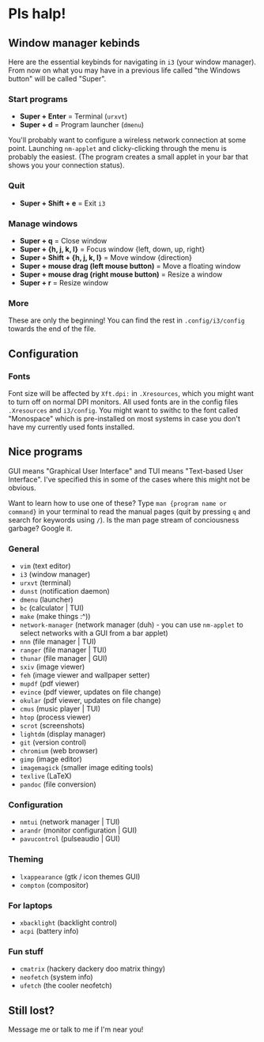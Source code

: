 # Pls halp!

## Window manager kebinds

Here are the essential keybinds for navigating in `i3` (your window
manager). From now on what you may have in a previous life called "the
Windows button" will be called "Super".

### Start programs

- **Super + Enter** = Terminal (`urxvt`)
- **Super + d** = Program launcher (`dmenu`)

You'll probably want to configure a wireless network connection at some
point. Launching `nm-applet` and clicky-clicking through the menu is
probably the easiest. (The program creates a small applet in your bar
that shows you your connection status).

### Quit

- **Super + Shift + e** = Exit `i3`

### Manage windows

- **Super + q** = Close window
- **Super + {h, j, k, l}** = Focus window {left, down, up, right}
- **Super + Shift + {h, j, k, l}** = Move window {direction}
- **Super + mouse drag (left mouse button)** = Move a floating window
- **Super + mouse drag (right mouse button)** = Resize a window
- **Super + r** = Resize window

### More

These are only the beginning! You can find the rest in
`.config/i3/config` towards the end of the file.

## Configuration

### Fonts

Font size will be affected by `Xft.dpi:` in `.Xresources`, which you
might want to turn off on normal DPI monitors. All used fonts are in the
config files `.Xresources` and `i3/config`. You might want to swithc to
the font called "Monospace" which is pre-installed on most systems in
case you don't have my currently used fonts installed.

## Nice programs

GUI means "Graphical User Interface" and TUI means "Text-based User
Interface". I've specified this in some of the cases where this might
not be obvious.

Want to learn how to use one of these? Type
`man {program name or command}` in your terminal to read the manual
pages (quit by pressing `q` and search for keywords using `/`). Is the
man page stream of conciousness garbage? Google it.

### General

- `vim` (text editor)
- `i3` (window manager)
- `urxvt` (terminal)
- `dunst` (notification daemon)
- `dmenu` (launcher)
- `bc` (calculator | TUI)
- `make` (make things :\^))
- `network-manager` (network manager (duh) - you can use `nm-applet` to select networks with a GUI from a bar applet)
- `nnn` (file manager | TUI)
- `ranger` (file manager | TUI)
- `thunar` (file manager | GUI)
- `sxiv` (image viewer)
- `feh` (image viewer and wallpaper setter)
- `mupdf` (pdf viewer)
- `evince` (pdf viewer, updates on file change)
- `okular` (pdf viewer, updates on file change)
- `cmus` (music player | TUI)
- `htop` (process viewer)
- `scrot` (screenshots)
- `lightdm` (display manager)
- `git` (version control)
- `chromium` (web browser)
- `gimp` (image editor)
- `imagemagick` (smaller image editing tools)
- `texlive` (LaTeX)
- `pandoc` (file conversion)

### Configuration

- `nmtui` (network manager | TUI)
- `arandr` (monitor configuration | GUI)
- `pavucontrol` (pulseaudio | GUI)

### Theming

- `lxappearance` (gtk / icon themes GUI)
- `compton` (compositor)

### For laptops

- `xbacklight` (backlight control)
- `acpi` (battery info)

### Fun stuff

- `cmatrix` (hackery dackery doo matrix thingy)
- `neofetch` (system info)
- `ufetch` (the cooler neofetch)

## Still lost?

Message me or talk to me if I'm near you!
